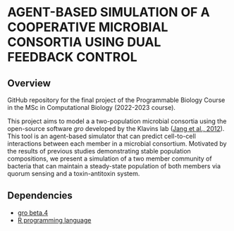 # AGENT-BASED SIMULATION OF A COOPERATIVE MICROBIAL CONSORTIA USING DUAL FEEDBACK CONTROL

## Overview

GitHub repository for the final project of the Programmable Biology Course in the MSc in Computational Biology (2022-2023 course). 

This project aims to model a a two-population microbial consortia using the open-source software *gro* developed by the Klavins lab (<a href="https://doi.org/10.1021/acssynbio.7b00003" title="gro paper">Jang et al., 2012</a>). This tool is an agent-based simulator that can predict cell-to-cell interactions between each member in a microbial consortium. Motivated by the results of previous studies demonstrating stable population compositions, we present a simulation of a two member community of bacteria that can maintain a steady-state population of both members via quorum sensing and a toxin-antitoxin system.

## Dependencies 

- <a href="http://depts.washington.edu/soslab/gro/download.php" title="gro">gro beta.4</a>
- <a href="https://cran.r-project.org/bin/windows/base/" title="gro">R programming language</a>

